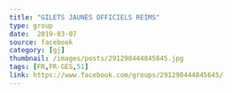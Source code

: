 ```yaml
---
title: "GILETS JAUNES OFFICIELS REIMS"
type: group
date:  2019-03-07
source: facebook
category: [gj]
thumbnail: /images/posts/291298444845645.jpg
tags: [FR,FR-GES,51]
link: https://www.facebook.com/groups/291298444845645/
---
```


